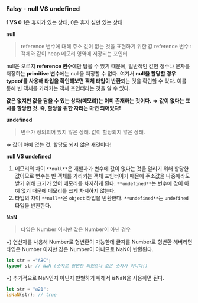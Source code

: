 ### Falsy - null VS undefined

**1 VS 0**
1은 휴지가 있는 상태, 0은 휴지 심만 있는 상태


**null**
> reference 변수에 대해 주소 값이 없는 것을 표현하기 위한 값
> reference 변수 : 객체와 같이 heap 메모리 영역에 저장되는 포인터

null은 오로지 **reference 변수**에만 담을 수 있기 때문에, 일반적인 값인 정수나 문자를 저장하는 **primitive 변수**에는 null을 저장할 수 없다.
여기서 **null을 할당할 경우 typeof를 사용해 타입을 확인해보면 객체 타입이 반환**되는 것을 확인할 수 있다.
이를 통해 빈 객체를 가리키는 객체 포인터라는 것을 알 수 있다.

**값은 없지만 값을 담을 수 있는 상자(메모리)는 이미 존재하는 것이다.**
⇒ **값이 없다는 표시를 할당한 것. 즉, 할당을 위한 자리는 마련 되어있다!**


**undefined**
> 변수가 정의되어 있지 않은 상태. 값이 할당되지 않은 상태.
> 
⇒ 값이 아예 없는 것. 할당도 되지 않은 새것이다!


**null VS undefined**
1. 메모리의 차이
`**null**`은 개발자가 변수에 값이 없다는 것을 알리기 위해 할당한 값이므로 변수는 빈 객체를 가리키는 객체 포인터이기 때문에 주소값을 나중에라도 받기 위해 크기가 있어 메모리를 차지하게 된다.
`**undefined**`는 변수에 값이 아예 없기 때문에 메모리를 크게 차지하지 않는다.
2. 타입의 차이
`**null**`은 `object` 타입을 반환한다.
`**undefined**`는 `undefined` 타입을 반환한다.


**NaN**
> 타입은 Number 이지만 값은 Number이 아닌 경우
> 
+) 연산자를 사용해 Number로 형변환이 가능한데 글자를 Number로 형변환 해버리면 타입은 Number 이지만 값은 Number이 아니므로 NaN이 반환된다.
```jsx
let str = +"ABC";
typeof str // NaN (숫자로 형변환 되었으나 값은 숫자가 아니다!)
```
+) 추가적으로 NaN인지 아닌지 판별하기 위해서 isNaN을 사용하면 된다.
```jsx
let str = "a21";
isNaN(str); // true
```